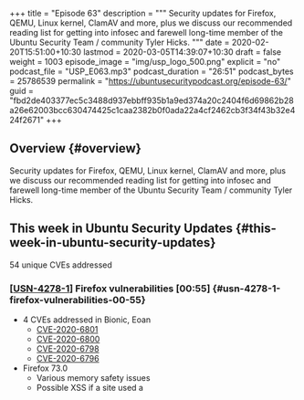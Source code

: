 +++
title = "Episode 63"
description = """
  Security updates for Firefox, QEMU, Linux kernel, ClamAV and more, plus we
  discuss our recommended reading list for getting into infosec and farewell
  long-time member of the Ubuntu Security Team / community Tyler Hicks.
  """
date = 2020-02-20T15:51:00+10:30
lastmod = 2020-03-05T14:39:07+10:30
draft = false
weight = 1003
episode_image = "img/usp_logo_500.png"
explicit = "no"
podcast_file = "USP_E063.mp3"
podcast_duration = "26:51"
podcast_bytes = 25786539
permalink = "https://ubuntusecuritypodcast.org/episode-63/"
guid = "fbd2de403377ec5c3488d937ebbff935b1a9ed374a20c2404f6d69862b28a26e62003bcc630474425c1caa2382b0f0ada22a4cf2462cb3f34f43b32e424f2671"
+++

## Overview {#overview}

Security updates for Firefox, QEMU, Linux kernel, ClamAV and more, plus we
discuss our recommended reading list for getting into infosec and farewell
long-time member of the Ubuntu Security Team / community Tyler Hicks.


## This week in Ubuntu Security Updates {#this-week-in-ubuntu-security-updates}

54 unique CVEs addressed


### [[USN-4278-1](https://usn.ubuntu.com/4278-1/)] Firefox vulnerabilities [00:55] {#usn-4278-1-firefox-vulnerabilities-00-55}

-   4 CVEs addressed in Bionic, Eoan
    -   [CVE-2020-6801](https://people.canonical.com/~ubuntu-security/cve/CVE-2020-6801) <!-- medium -->
    -   [CVE-2020-6800](https://people.canonical.com/~ubuntu-security/cve/CVE-2020-6800) <!-- medium -->
    -   [CVE-2020-6798](https://people.canonical.com/~ubuntu-security/cve/CVE-2020-6798) <!-- medium -->
    -   [CVE-2020-6796](https://people.canonical.com/~ubuntu-security/cve/CVE-2020-6796) <!-- medium -->
-   Firefox 73.0
    -   Various memory safety issues
    -   Possible XSS if a site used a <template> tag within a <select> tag
        since could allow subsequent JavaScript parsing and execution


### [[USN-4279-1](https://usn.ubuntu.com/4279-1/)] PHP vulnerabilities [01:26] {#usn-4279-1-php-vulnerabilities-01-26}

-   3 CVEs addressed in Precise ESM, Trusty ESM, Xenial, Bionic, Eoan
    -   [CVE-2020-7060](https://people.canonical.com/~ubuntu-security/cve/CVE-2020-7060) <!-- medium -->
    -   [CVE-2020-7059](https://people.canonical.com/~ubuntu-security/cve/CVE-2020-7059) <!-- medium -->
    -   [CVE-2015-9253](https://people.canonical.com/~ubuntu-security/cve/CVE-2015-9253) <!-- low -->
-   Buffer overread when converting multibyte characters via mbstring
    functions and when reading data whilst stripping tags via fgetss() -
    crash / info disc
-   Fix for a CPU and disk-based DoS when PHP FPM (FastCGI Process Manager)
    would endlessly restart a child process - busy CPU loop and large error
    logs -> DoS


### [[USN-4280-1](https://usn.ubuntu.com/4280-1/), [USN-4280-2](https://usn.ubuntu.com/4280-2/)] ClamAV vulnerability [02:27] {#usn-4280-1-usn-4280-2-clamav-vulnerability-02-27}

-   1 CVEs addressed in Precise ESM, Trusty ESM, Xenial, Bionic, Eoan
    -   [CVE-2020-3123](https://people.canonical.com/~ubuntu-security/cve/CVE-2020-3123) <!-- medium -->
-   OOB read in Data-Loss-Prevention (DLP) module (scans for CC or social
    security numbers) - crafted email would cause OOB read -> crash -> DoS


### [[USN-4281-1](https://usn.ubuntu.com/4281-1/)] WebKitGTK+ vulnerabilities [03:04] {#usn-4281-1-webkitgtk-plus-vulnerabilities-03-04}

-   5 CVEs addressed in Bionic, Eoan
    -   [CVE-2020-3868](https://people.canonical.com/~ubuntu-security/cve/CVE-2020-3868) <!-- medium -->
    -   [CVE-2020-3867](https://people.canonical.com/~ubuntu-security/cve/CVE-2020-3867) <!-- medium -->
    -   [CVE-2020-3865](https://people.canonical.com/~ubuntu-security/cve/CVE-2020-3865) <!-- medium -->
    -   [CVE-2020-3864](https://people.canonical.com/~ubuntu-security/cve/CVE-2020-3864) <!-- medium -->
    -   [CVE-2020-3862](https://people.canonical.com/~ubuntu-security/cve/CVE-2020-3862) <!-- medium -->
-   Various issues able to be triggered by malicious websites
    -   DoS via poor memory handling
    -   Wrong secrity origin for particular DOM objects
    -   Top-level DOM object incorrectly considered secure
    -   Logic issue leading to a universal XSS flaw
    -   Poor memory handling leading to RCE


### [[USN-4282-1](https://usn.ubuntu.com/4282-1/)] PostgreSQL vulnerability [03:50] {#usn-4282-1-postgresql-vulnerability-03-50}

-   1 CVEs addressed in Bionic, Eoan
    -   [CVE-2020-1720](https://people.canonical.com/~ubuntu-security/cve/CVE-2020-1720) <!-- medium -->
-   Missing authorization checks on ALTER ... DEPENDS ON EXTENSION
    sub-commands - could allow unprivileged users to drop any function,
    procedure, index etc under certain conditions


### [[USN-4283-1](https://usn.ubuntu.com/4283-1/)] QEMU vulnerabilities [04:10] {#usn-4283-1-qemu-vulnerabilities-04-10}

-   3 CVEs addressed in Xenial, Bionic, Eoan
    -   [CVE-2020-8608](https://people.canonical.com/~ubuntu-security/cve/CVE-2020-8608) <!-- medium -->
    -   [CVE-2020-7039](https://people.canonical.com/~ubuntu-security/cve/CVE-2020-7039) <!-- medium -->
    -   [CVE-2020-1711](https://people.canonical.com/~ubuntu-security/cve/CVE-2020-1711) <!-- medium -->
-   Buffer overflow in libslirp tcp emulation due to misuse of snprintf()
    return value - assumed snprintf() returns the number of bytes written -
    BUT returns the number of bytes which would have been written if the dest
    buffer was big enough - so if buffer is too small then returns a value
    larger than the buffer - so if that returned size is used later in a
    memcpy() or similar would overflow the buffer - so instead need to
    carefully track the return value if it is larger than the dest buffer
-   Separate buffer overflow in libslirp tcp emulation code due to missing
    size checks
-   Heap buffer OOB write in iSCSI block driver - malicious iSCSI server
    could trigger this and crash or possibly get code execution on QEMU host


### [[USN-4284-1](https://usn.ubuntu.com/4284-1/)] Linux kernel vulnerabilities [05:21] {#usn-4284-1-linux-kernel-vulnerabilities-05-21}

-   23 CVEs addressed in Bionic, Eoan
    -   [CVE-2019-15291](https://people.canonical.com/~ubuntu-security/cve/CVE-2019-15291) <!-- negligible -->
    -   [CVE-2019-19965](https://people.canonical.com/~ubuntu-security/cve/CVE-2019-19965) <!-- medium -->
    -   [CVE-2019-19947](https://people.canonical.com/~ubuntu-security/cve/CVE-2019-19947) <!-- low -->
    -   [CVE-2019-19767](https://people.canonical.com/~ubuntu-security/cve/CVE-2019-19767) <!-- low -->
    -   [CVE-2019-19602](https://people.canonical.com/~ubuntu-security/cve/CVE-2019-19602) <!-- medium -->
    -   [CVE-2019-19332](https://people.canonical.com/~ubuntu-security/cve/CVE-2019-19332) <!-- medium -->
    -   [CVE-2019-19252](https://people.canonical.com/~ubuntu-security/cve/CVE-2019-19252) <!-- medium -->
    -   [CVE-2019-19241](https://people.canonical.com/~ubuntu-security/cve/CVE-2019-19241) <!-- medium -->
    -   [CVE-2019-19082](https://people.canonical.com/~ubuntu-security/cve/CVE-2019-19082) <!-- low -->
    -   [CVE-2019-19078](https://people.canonical.com/~ubuntu-security/cve/CVE-2019-19078) <!-- low -->
    -   [CVE-2019-19077](https://people.canonical.com/~ubuntu-security/cve/CVE-2019-19077) <!-- low -->
    -   [CVE-2019-19071](https://people.canonical.com/~ubuntu-security/cve/CVE-2019-19071) <!-- low -->
    -   [CVE-2019-19063](https://people.canonical.com/~ubuntu-security/cve/CVE-2019-19063) <!-- low -->
    -   [CVE-2019-19057](https://people.canonical.com/~ubuntu-security/cve/CVE-2019-19057) <!-- low -->
    -   [CVE-2019-19062](https://people.canonical.com/~ubuntu-security/cve/CVE-2019-19062) <!-- medium -->
    -   [CVE-2019-19050](https://people.canonical.com/~ubuntu-security/cve/CVE-2019-19050) <!-- medium -->
    -   [CVE-2019-18811](https://people.canonical.com/~ubuntu-security/cve/CVE-2019-18811) <!-- low -->
    -   [CVE-2019-18786](https://people.canonical.com/~ubuntu-security/cve/CVE-2019-18786) <!-- low -->
    -   [CVE-2019-18683](https://people.canonical.com/~ubuntu-security/cve/CVE-2019-18683) <!-- low -->
    -   [CVE-2019-16232](https://people.canonical.com/~ubuntu-security/cve/CVE-2019-16232) <!-- low -->
    -   [CVE-2019-16229](https://people.canonical.com/~ubuntu-security/cve/CVE-2019-16229) <!-- low -->
    -   [CVE-2019-15099](https://people.canonical.com/~ubuntu-security/cve/CVE-2019-15099) <!-- medium -->
    -   [CVE-2019-14615](https://people.canonical.com/~ubuntu-security/cve/CVE-2019-14615) <!-- medium -->
-   5.3 kernel (eoan, bionic hwe)
-   Fix for Intel GPU state leak
-   Atheros Wifi NULL pointer dereference
-   2x Crypto subsystem memory leak
-   io\_uring operations missing credentials checks - unprivileged user could
    say add an address to the loopback interface as a result
-   Virtual console drivers missing checks on writes
-   OOB write in KVM (need access to /dev/kvm)
-   Memory corruption on x86 platforms due to a race in caching of floating
    point registers between processors
-   NULL pointer dererefence in SCSI SAS Class driver due to a PHY down
    race-condition during discovery


### [[USN-4285-1](https://usn.ubuntu.com/4285-1/)] Linux kernel vulnerabilities [07:58] {#usn-4285-1-linux-kernel-vulnerabilities-07-58}

-   12 CVEs addressed in Bionic
    -   [CVE-2020-7053](https://people.canonical.com/~ubuntu-security/cve/CVE-2020-7053) <!-- medium -->
    -   [CVE-2019-5108](https://people.canonical.com/~ubuntu-security/cve/CVE-2019-5108) <!-- medium -->
    -   [CVE-2019-20096](https://people.canonical.com/~ubuntu-security/cve/CVE-2019-20096) <!-- medium -->
    -   [CVE-2019-19965](https://people.canonical.com/~ubuntu-security/cve/CVE-2019-19965) <!-- medium -->
    -   [CVE-2019-19947](https://people.canonical.com/~ubuntu-security/cve/CVE-2019-19947) <!-- low -->
    -   [CVE-2019-19063](https://people.canonical.com/~ubuntu-security/cve/CVE-2019-19063) <!-- low -->
    -   [CVE-2019-19057](https://people.canonical.com/~ubuntu-security/cve/CVE-2019-19057) <!-- low -->
    -   [CVE-2019-18809](https://people.canonical.com/~ubuntu-security/cve/CVE-2019-18809) <!-- low -->
    -   [CVE-2019-18786](https://people.canonical.com/~ubuntu-security/cve/CVE-2019-18786) <!-- low -->
    -   [CVE-2019-16232](https://people.canonical.com/~ubuntu-security/cve/CVE-2019-16232) <!-- low -->
    -   [CVE-2019-16229](https://people.canonical.com/~ubuntu-security/cve/CVE-2019-16229) <!-- low -->
    -   [CVE-2019-14615](https://people.canonical.com/~ubuntu-security/cve/CVE-2019-14615) <!-- medium -->
-   5.0 kernel (orace, aws, gke, gcp, azure etc)
-   UAF in Intel i915 driver - crash / code exec
-   Wifi-based DoS when used in AP mode - could get AP to send location
    updates to clients before a new client had finished authentication - so
    then as an unauthenticated station could DoS other connected stations
-   Memory leak in Datagram Congestion Control Protocol (DCCP) - DoS
-   2 from above:
    -   NULL ptr deref in SCSI SAS
    -   Intel GPU info leak


### [[USN-4287-1](https://usn.ubuntu.com/4287-1/), [USN-4287-2](https://usn.ubuntu.com/4287-2/)] Linux kernel vulnerabilities [08:46] {#usn-4287-1-usn-4287-2-linux-kernel-vulnerabilities-08-46}

-   22 CVEs addressed in Xenial, Bionic, Trusty ESM (Azure)
    -   [CVE-2019-15291](https://people.canonical.com/~ubuntu-security/cve/CVE-2019-15291) <!-- negligible -->
    -   [CVE-2020-7053](https://people.canonical.com/~ubuntu-security/cve/CVE-2020-7053) <!-- medium -->
    -   [CVE-2019-5108](https://people.canonical.com/~ubuntu-security/cve/CVE-2019-5108) <!-- medium -->
    -   [CVE-2019-20096](https://people.canonical.com/~ubuntu-security/cve/CVE-2019-20096) <!-- medium -->
    -   [CVE-2019-19965](https://people.canonical.com/~ubuntu-security/cve/CVE-2019-19965) <!-- medium -->
    -   [CVE-2019-19767](https://people.canonical.com/~ubuntu-security/cve/CVE-2019-19767) <!-- low -->
    -   [CVE-2019-19332](https://people.canonical.com/~ubuntu-security/cve/CVE-2019-19332) <!-- medium -->
    -   [CVE-2019-19227](https://people.canonical.com/~ubuntu-security/cve/CVE-2019-19227) <!-- low -->
    -   [CVE-2019-19082](https://people.canonical.com/~ubuntu-security/cve/CVE-2019-19082) <!-- low -->
    -   [CVE-2019-19078](https://people.canonical.com/~ubuntu-security/cve/CVE-2019-19078) <!-- low -->
    -   [CVE-2019-19071](https://people.canonical.com/~ubuntu-security/cve/CVE-2019-19071) <!-- low -->
    -   [CVE-2019-19063](https://people.canonical.com/~ubuntu-security/cve/CVE-2019-19063) <!-- low -->
    -   [CVE-2019-19062](https://people.canonical.com/~ubuntu-security/cve/CVE-2019-19062) <!-- medium -->
    -   [CVE-2019-19057](https://people.canonical.com/~ubuntu-security/cve/CVE-2019-19057) <!-- low -->
    -   [CVE-2019-18885](https://people.canonical.com/~ubuntu-security/cve/CVE-2019-18885) <!-- low -->
    -   [CVE-2019-18809](https://people.canonical.com/~ubuntu-security/cve/CVE-2019-18809) <!-- low -->
    -   [CVE-2019-18786](https://people.canonical.com/~ubuntu-security/cve/CVE-2019-18786) <!-- low -->
    -   [CVE-2019-18683](https://people.canonical.com/~ubuntu-security/cve/CVE-2019-18683) <!-- low -->
    -   [CVE-2019-16232](https://people.canonical.com/~ubuntu-security/cve/CVE-2019-16232) <!-- low -->
    -   [CVE-2019-16229](https://people.canonical.com/~ubuntu-security/cve/CVE-2019-16229) <!-- low -->
    -   [CVE-2019-15099](https://people.canonical.com/~ubuntu-security/cve/CVE-2019-15099) <!-- medium -->
    -   [CVE-2019-14615](https://people.canonical.com/~ubuntu-security/cve/CVE-2019-14615) <!-- medium -->
-   4.15 (bionic, xenial hwe)
-   i915 UAF, wifi AP DoS, DCCP memory leak, SCSI SAS NULL ptr deref, KVM OOB
    write via /dev/kvm, crypto subsystem memory leak, atheros wifi NULL ptr
    deref, i915 info leak


### [[USN-4286-1](https://usn.ubuntu.com/4286-1/), [USN-4286-2](https://usn.ubuntu.com/4286-2/)] Linux kernel vulnerabilities [09:44] {#usn-4286-1-usn-4286-2-linux-kernel-vulnerabilities-09-44}

-   12 CVEs addressed in Xenial, Trusty ESM (HWE)
    -   [CVE-2019-15221](https://people.canonical.com/~ubuntu-security/cve/CVE-2019-15221) <!-- negligible -->
    -   [CVE-2019-15217](https://people.canonical.com/~ubuntu-security/cve/CVE-2019-15217) <!-- negligible -->
    -   [CVE-2019-5108](https://people.canonical.com/~ubuntu-security/cve/CVE-2019-5108) <!-- medium -->
    -   [CVE-2019-20096](https://people.canonical.com/~ubuntu-security/cve/CVE-2019-20096) <!-- medium -->
    -   [CVE-2019-19965](https://people.canonical.com/~ubuntu-security/cve/CVE-2019-19965) <!-- medium -->
    -   [CVE-2019-19068](https://people.canonical.com/~ubuntu-security/cve/CVE-2019-19068) <!-- low -->
    -   [CVE-2019-19066](https://people.canonical.com/~ubuntu-security/cve/CVE-2019-19066) <!-- low -->
    -   [CVE-2019-19056](https://people.canonical.com/~ubuntu-security/cve/CVE-2019-19056) <!-- low -->
    -   [CVE-2019-19051](https://people.canonical.com/~ubuntu-security/cve/CVE-2019-19051) <!-- low -->
    -   [CVE-2019-17351](https://people.canonical.com/~ubuntu-security/cve/CVE-2019-17351) <!-- low -->
    -   [CVE-2019-15220](https://people.canonical.com/~ubuntu-security/cve/CVE-2019-15220) <!-- low -->
    -   [CVE-2019-14615](https://people.canonical.com/~ubuntu-security/cve/CVE-2019-14615) <!-- medium -->
-   4.4 kernel
-   Intel GPU info leak, SCSI SAS NULL ptr deref, DCCP memory leak, wifi AP
    DoS


## Goings on in Ubuntu Security Community {#goings-on-in-ubuntu-security-community}


### Joe and Alex discuss their recommended reading list for infosec beginners [10:17] {#joe-and-alex-discuss-their-recommended-reading-list-for-infosec-beginners-10-17}

-   Red Team Field Manual | Ben Clark
-   Head First Programming
-   Linux System Administrators Handbook | Nemeth, et al
-   Robert Seacord’s Secure Coding in C/C++
-   CERT Resilience Management Model (CERT-RMM)
-   The Code Book | Simon Singh
-   The Tao of Network Security Monitoring: Beyond Intrusion Detection | Richard Bejtlich
-   The Cuckoos Egg | Cliff Stoll
-   Linux Pro Magazine
-   Black Hat Python | Justin Seitz
-   Hacking: The Art Of Exploitation | Jon Erickson


### Farewell and good luck Tyler Hicks (tyhicks) [25:05] {#farewell-and-good-luck-tyler-hicks--tyhicks--25-05}


## Get in contact {#get-in-contact}

-   [security@ubuntu.com](mailto:security@ubuntu.com)
-   [#ubuntu-hardened on the Freenode IRC network](http://webchat.freenode.net/#ubuntu-hardened)
-   [ubuntu-hardened mailing list](https://lists.ubuntu.com/mailman/listinfo/ubuntu-hardened)
-   [Security section on discourse.ubuntu.com](https://discourse.ubuntu.com/c/security)
-   [@ubuntu\_sec on twitter](https://twitter.com/ubuntu%5Fsec)